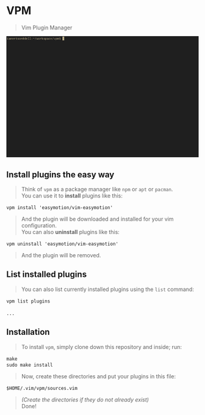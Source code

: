 # VPM
> Vim Plugin Manager

<div width='100%' style='text-align: center; width: 100%;' align='center'>
    <img src='gif.gif'/>
</div>

## Install plugins the easy way
> Think of `vpm` as a package manager like `npm` or `apt` or `pacman`.  
> You can use it to __install__ plugins like this:

    vpm install 'easymotion/vim-easymotion'

> And the plugin will be downloaded and installed for your vim configuration.  
> You can also __uninstall__ plugins like this:

    vpm uninstall 'easymotion/vim-easymotion'

> And the plugin will be removed.

## List installed plugins
> You can also list currently installed plugins using the `list` command:

    vpm list plugins

    ...

## Installation
> To install `vpm`, simply clone down this repository and inside; run:

    make
    sudo make install

> Now, create these directories and put your plugins in this file:

    $HOME/.vim/vpm/sources.vim
    
> _(Create the directories if they do not already exist)_  
> Done!
